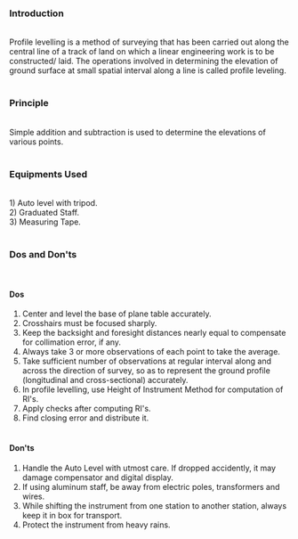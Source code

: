### Introduction
<br>
Profile levelling is a method of surveying that has been carried out along the central line of a track of land on which a linear engineering work is to be constructed/ laid. The operations involved in determining the elevation of ground surface at small spatial interval along a line is called profile leveling.<br><br>

### Principle 
<br>
Simple addition and subtraction is used to determine the elevations of various points.<br>
<br>

### Equipments Used 
<br>
1) Auto level with tripod.<br>
2) Graduated Staff.<br>
3) Measuring Tape.<br>
<br>

### Dos and Don'ts
<br>

#### Dos<br>
1) Center and level the base of plane table accurately.<br>
2) Crosshairs must be focused sharply.<br>
3) Keep the backsight and foresight distances nearly equal to compensate for collimation error, if any.<br>
4) Always take 3 or more observations of each point to take the average.<br>
5) Take sufficient number of observations at regular interval along and across the direction of survey, so as to represent the ground profile (longitudinal and cross-sectional) accurately.<br>
6) In profile levelling, use Height of Instrument Method for computation of RI's.<br>
7) Apply checks after computing RI's.<br>
8) Find closing error and distribute it.<br><br>

#### Don'ts<br>

1) Handle the Auto Level with utmost care. If dropped accidently, it may damage compensator and digital display.<br>
2) If using aluminum staff, be away from electric poles, transformers and wires.<br>
3) While shifting the instrument from one station to another station, always keep it in box for transport.<br>
4) Protect the instrument from heavy rains.<br><br>

